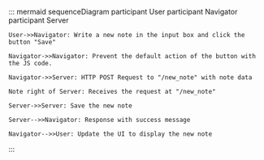 ::: mermaid
sequenceDiagram
    participant User
    participant Navigator
    participant Server

    User->>Navigator: Write a new note in the input box and click the button "Save"

    Navigator->>Navigator: Prevent the default action of the button with the JS code.

    Navigator->>Server: HTTP POST Request to "/new_note" with note data

    Note right of Server: Receives the request at "/new_note"

    Server->>Server: Save the new note

    Server-->>Navigator: Response with success message

    Navigator-->>User: Update the UI to display the new note
:::